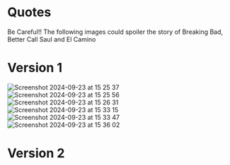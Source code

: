 # Quotes
Be Careful!! 
The following images could spoiler the story of Breaking Bad, Better Call Saul and El Camino

# Version 1
![Screenshot 2024-09-23 at 15 25 37](https://github.com/user-attachments/assets/cd5ccfe8-8782-4dcd-a88e-82ca0d1e72b7)
![Screenshot 2024-09-23 at 15 25 56](https://github.com/user-attachments/assets/14f3b6ac-b1e0-41ff-a5b2-dc072acea6f2)
![Screenshot 2024-09-23 at 15 26 31](https://github.com/user-attachments/assets/80ab24dc-b6f1-429f-8fbe-d35df0d68cfe)
![Screenshot 2024-09-23 at 15 33 15](https://github.com/user-attachments/assets/f5b128eb-e51c-4886-bf52-9e34cfb8d739)
![Screenshot 2024-09-23 at 15 33 47](https://github.com/user-attachments/assets/d8f5c820-8eab-4794-87e6-7e64d73d9120)
![Screenshot 2024-09-23 at 15 36 02](https://github.com/user-attachments/assets/5faf46f5-44d8-4a81-a050-e7a68bac8cf9)


# Version 2 
